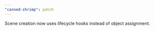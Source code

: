 ```yaml
---
"canned-shrimp": patch
---
```


Scene creation now uses lifecycle hooks instead of object assignment.